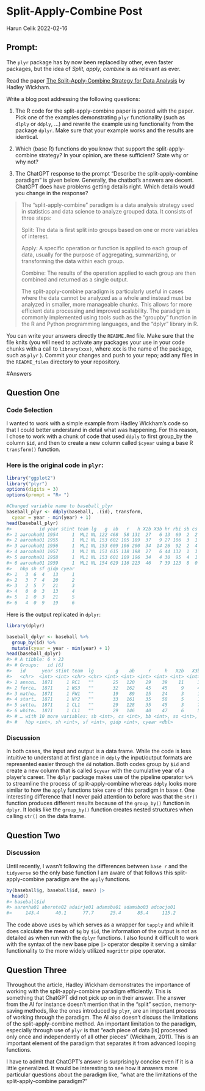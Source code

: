 Split-Apply-Combine Post
================
Harun Celik
2022-02-16

<!-- README.md is generated from README.Rmd. Please edit that file -->

## Prompt:

The `plyr` package has by now been replaced by other, even faster
packages, but the idea of *Split, apply, combine* is as relevant as
ever.

Read the paper [The Split-Apply-Combine Strategy for Data
Analysis](https://www.jstatsoft.org/article/view/v040i01) by Hadley
Wickham.

Write a blog post addressing the following questions:

1.  The R code for the split-apply-combine paper is posted with the
    paper. Pick one of the examples demonstrating `plyr` functionality
    (such as `dlply` or `ddply`, …) and rewrite the example using
    functionality from the package `dplyr`. Make sure that your example
    works and the results are identical.

2.  Which (base R) functions do you know that support the
    split-apply-combine strategy? In your opinion, are these sufficient?
    State why or why not?

3.  The ChatGPT response to the prompt “Describe the split-apply-combine
    paradigm” is given below. Generally, the chatbot’s answers are
    decent. ChatGPT does have problems getting details right. Which
    details would you change in the response?

> The “split-apply-combine” paradigm is a data analysis strategy used in
> statistics and data science to analyze grouped data. It consists of
> three steps:
>
> Split: The data is first split into groups based on one or more
> variables of interest.
>
> Apply: A specific operation or function is applied to each group of
> data, usually for the purpose of aggregating, summarizing, or
> transforming the data within each group.
>
> Combine: The results of the operation applied to each group are then
> combined and returned as a single output.
>
> The split-apply-combine paradigm is particularly useful in cases where
> the data cannot be analyzed as a whole and instead must be analyzed in
> smaller, more manageable chunks. This allows for more efficient data
> processing and improved scalability. The paradigm is commonly
> implemented using tools such as the “groupby” function in the R and
> Python programming languages, and the “dplyr” library in R.

You can write your answers directly the `README.Rmd` file. Make sure
that the file knits (you will need to activate any packages your use in
your code chunks with a call to `library(xxx)`, where xxx is the name of
the package, such as `plyr` ). Commit your changes and push to your
repo; add any files in the `README_files` directory to your repository.

\#Answers

## Question One

### Code Selection

I wanted to work with a simple example from Hadley Wickham’s code so
that I could better understand in detail what was happening. For this
reason, I chose to work with a chunk of code that used `ddply` to first
group_by the column `$id`, and then to create a new column called
`$cyear` using a base R `transform()` function.

### Here is the original code in `plyr`:

``` r
library("ggplot2")
library("plyr")
options(digits = 3)
options(prompt = "R> ")
```

``` r
#Changed variable name to baseball_plyr
baseball_plyr <- ddply(baseball, .(id), transform, 
  cyear = year - min(year) + 1)
head(baseball_plyr)
#>          id year stint team lg   g  ab   r   h X2b X3b hr rbi sb cs bb so ibb
#> 1 aaronha01 1954     1  ML1 NL 122 468  58 131  27   6 13  69  2  2 28 39  NA
#> 2 aaronha01 1955     1  ML1 NL 153 602 105 189  37   9 27 106  3  1 49 61   5
#> 3 aaronha01 1956     1  ML1 NL 153 609 106 200  34  14 26  92  2  4 37 54   6
#> 4 aaronha01 1957     1  ML1 NL 151 615 118 198  27   6 44 132  1  1 57 58  15
#> 5 aaronha01 1958     1  ML1 NL 153 601 109 196  34   4 30  95  4  1 59 49  16
#> 6 aaronha01 1959     1  ML1 NL 154 629 116 223  46   7 39 123  8  0 51 54  17
#>   hbp sh sf gidp cyear
#> 1   3  6  4   13     1
#> 2   3  7  4   20     2
#> 3   2  5  7   21     3
#> 4   0  0  3   13     4
#> 5   1  0  3   21     5
#> 6   4  0  9   19     6
```

Here is the output replicated in `dplyr`:

``` r
library(dplyr)
```

``` r
baseball_dplyr <- baseball %>%
  group_by(id) %>%
  mutate(cyear = year - min(year) + 1)
head(baseball_dplyr)
#> # A tibble: 6 × 23
#> # Groups:   id [6]
#>   id      year stint team  lg        g    ab     r     h   X2b   X3b    hr   rbi
#>   <chr>  <int> <int> <chr> <chr> <int> <int> <int> <int> <int> <int> <int> <int>
#> 1 anson…  1871     1 RC1   ""       25   120    29    39    11     3     0    16
#> 2 force…  1871     1 WS3   ""       32   162    45    45     9     4     0    29
#> 3 mathe…  1871     1 FW1   ""       19    89    15    24     3     1     0    10
#> 4 start…  1871     1 NY2   ""       33   161    35    58     5     1     1    34
#> 5 sutto…  1871     1 CL1   ""       29   128    35    45     3     7     3    23
#> 6 white…  1871     1 CL1   ""       29   146    40    47     6     5     1    21
#> # … with 10 more variables: sb <int>, cs <int>, bb <int>, so <int>, ibb <int>,
#> #   hbp <int>, sh <int>, sf <int>, gidp <int>, cyear <dbl>
```

### Discussion

In both cases, the input and output is a data frame. While the code is
less intuitive to understand at first glance in `ddply` the input/output
formats are represented easier through the `dd` notation. Both codes
group by `$id` and create a new column that is called `$cyear` with the
cumulative year of a player’s career. The `dplyr` package makes use of
the pipeline operator `%>%` to streamline the process of
split-apply-combine whereas `ddply` looks more similar to how the
`apply` functions take care of this paradigm in base r. One interesting
difference that I never paid attention to before was that the `str()`
function produces different results because of the `group_by()` function
in `dplyr`. It looks like the `group_by()` function creates nested
structures when calling `str()` on the data frame.

## Question Two

### Discussion

Until recently, I wasn’t following the differences between `base r` and
the `tidyverse` so the only base function I am aware of that follows
this split-apply-combine paradigm are the `apply` functions.

``` r
by(baseball$g, baseball$id, mean) |>
  head()
#> baseball$id
#> aaronha01 abernte02 adairje01 adamsba01 adamsbo03 adcocjo01 
#>     143.4      40.1      77.7      25.4      85.4     115.2
```

The code above uses `by` which serves as a wrapper for `tapply` and
while it does calculate the mean of `$g` by `$id`, the information of
the output is not as detailed as when run with the `dplyr` functions. I
also found it difficult to work with the syntax of the new base pipe
`|>` operator despite it serving a similar functionality to the more
widely utilized `magrittr` pipe operator.

## Question Three

Throughout the article, Hadley Wickham demonstrates the importance of
working with the split-apply-combine paradigm efficiently. This is
something that ChatGPT did not pick up on in their answer. The answer
from the AI for instance doesn’t mention that in the “split” section,
memory-saving methods, like the ones introduced by `plyr`, are an
important process of working through the paradigm. The AI also doesn’t
discuss the limitations of the split-apply-combine method. An important
limitation to the paradigm, especially through use of `plyr` is that
“each piece of data \[is\] processed only once and independently of all
other pieces” (Wickham, 2011). This is an important element of the
paradigm that separates it from advanced looping functions.

I have to admit that ChatGPT’s answer is surprisingly concise even if it
is a little generalized. It would be interesting to see how it answers
more particular questions about the paradigm like, “what are the
limitations of the split-apply-combine paradigm?”
